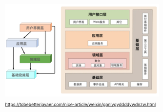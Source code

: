 ![img](asset/struct-level.png)



https://tobebetterjavaer.com/nice-article/weixin/ganlygyddddywdnzw.html